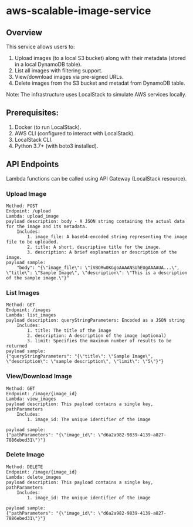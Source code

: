 # aws-scalable-image-service

## Overview
This service allows users to:

1. Upload images (to a local S3 bucket) along with their metadata (stored in a local DynamoDB table).
2. List all images with filtering support.
3. View/download images via pre-signed URLs.
4. Delete images from the S3 bucket and metadat from DynamoDB table.

Note: The infrastructure uses LocalStack to simulate AWS services locally.

## Prerequisites:

1. Docker (to run LocalStack).
2. AWS CLI (configured to interact with LocalStack).
3. LocalStack CLI.
4. Python 3.7+ (with boto3 installed).

## API Endpoints

Lambda functions can be called using API Gateway (LocalStack resource).

### Upload Image
    Method: POST
    Endpoint: /upload
    Lambda: upload_image
    payload description: body - A JSON string containing the actual data for the image and its metadata.
        Includes:
            1. image_file: A base64-encoded string representing the image file to be uploaded.
            2. title: A short, descriptive title for the image.
            3. description: A brief explanation or description of the image.
    payload sample: 
        "body": "{\"image_file\": \"iVBORw0KGgoAAAANSUhEUgAAAAUA...\", \"title\": \"Sample Image\", \"description\": \"This is a description of the sample image.\"}"

### List Images
    Method: GET
    Endpoint: /images
    Lambda: list_images
    payload description: queryStringParameters: Encoded as a JSON string
        Includes:
            1. title: The title of the image
            2. description: A description of the image (optional)
            3. limit: Specifies the maximum number of results to be returned
    payload sample: 
    {"queryStringParameters": "{\"title\": \"Sample Image\", \"description\": \"sample description\", \"limit\": \"5\"}"}

### View/Download Image
    Method: GET
    Endpoint: /image/{image_id}
    Lambda: view_images
    payload description: This payload contains a single key, pathParameters
        Includes:
            1. image_id: The unique identifier of the image
           
    payload sample: 
    {"pathParameters": "{\"image_id\": \"d6a2a982-9839-4139-a827-7886ebed31\"}"}

### Delete Image
    Method: DELETE
    Endpoint: /image/{image_id}
    Lambda: delete_images
    payload description: This payload contains a single key, pathParameters
        Includes:
            1. image_id: The unique identifier of the image
           
    payload sample: 
    {"pathParameters": "{\"image_id\": \"d6a2a982-9839-4139-a827-7886ebed31\"}"}


   